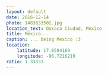 ```yaml
---
layout: default
date: 2016-12-14
photo: 1483833502.jpg
location_text: Oaxaca Ciudad, Mexico
title: Mexico...
caption: ... being Mexico :3
location:
    latitude: 17.0594169
    longitude: -96.7216219
ratio: 1.33333
---
```

